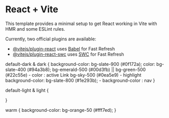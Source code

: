 # React + Vite

This template provides a minimal setup to get React working in Vite with HMR and some ESLint rules.

Currently, two official plugins are available:

- [@vitejs/plugin-react](https://github.com/vitejs/vite-plugin-react/blob/main/packages/plugin-react/README.md) uses [Babel](https://babeljs.io/) for Fast Refresh
- [@vitejs/plugin-react-swc](https://github.com/vitejs/vite-plugin-react-swc) uses [SWC](https://swc.rs/) for Fast Refresh

default-dark & dark {
   background-color: bg-slate-900 (#0f172a);
   color: bg-slate-400 (#94a3b8);
   bg-emerald-500 (#00d3fb) || bg-green-500 (#22c55e) - color : active Link
   bg-sky-500 (#0ea5e9) - highlight
   background-color: bg-slate-800 (#1e293b); - background-color : nav
}

default-light & light {

}

warm {
   background-color: bg-orange-50 (#fff7ed);
}